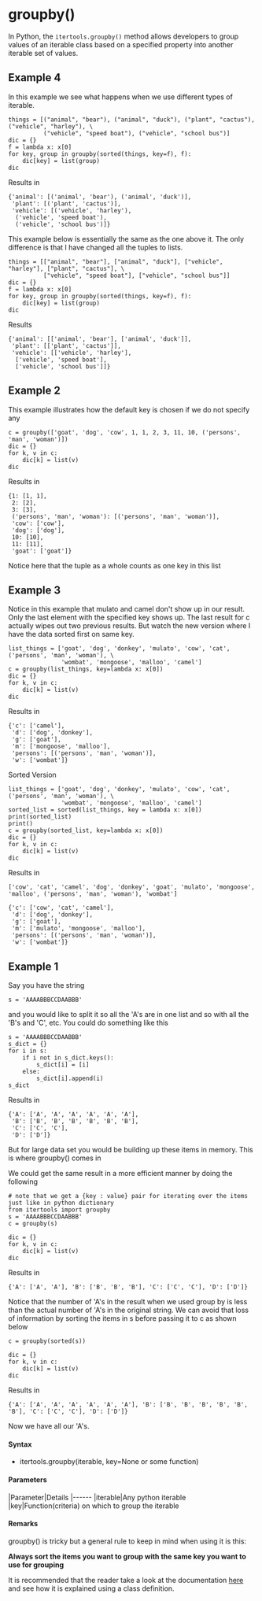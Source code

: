 # groupby()


In Python, the `itertools.groupby()` method allows developers to group values of an iterable class based on a specified property into another iterable set of values.



## Example 4


In this example we see what happens when we use different types of iterable.

```
things = [("animal", "bear"), ("animal", "duck"), ("plant", "cactus"), ("vehicle", "harley"), \
          ("vehicle", "speed boat"), ("vehicle", "school bus")]
dic = {}
f = lambda x: x[0]
for key, group in groupby(sorted(things, key=f), f):
    dic[key] = list(group)
dic

```

Results in

```
{'animal': [('animal', 'bear'), ('animal', 'duck')],
 'plant': [('plant', 'cactus')],
 'vehicle': [('vehicle', 'harley'),
  ('vehicle', 'speed boat'),
  ('vehicle', 'school bus')]}

```

This example below is essentially the same as the one above it. The only difference is that I have changed all the tuples to lists.

```
things = [["animal", "bear"], ["animal", "duck"], ["vehicle", "harley"], ["plant", "cactus"], \
          ["vehicle", "speed boat"], ["vehicle", "school bus"]]
dic = {}
f = lambda x: x[0]
for key, group in groupby(sorted(things, key=f), f):
    dic[key] = list(group)
dic

```

Results

```
{'animal': [['animal', 'bear'], ['animal', 'duck']],
 'plant': [['plant', 'cactus']],
 'vehicle': [['vehicle', 'harley'],
  ['vehicle', 'speed boat'],
  ['vehicle', 'school bus']]}

```



## Example 2


This example illustrates how the default key is chosen if we do not specify any

```
c = groupby(['goat', 'dog', 'cow', 1, 1, 2, 3, 11, 10, ('persons', 'man', 'woman')])
dic = {}
for k, v in c:
    dic[k] = list(v)
dic

```

Results in

```
{1: [1, 1],
 2: [2],
 3: [3],
 ('persons', 'man', 'woman'): [('persons', 'man', 'woman')],
 'cow': ['cow'],
 'dog': ['dog'],
 10: [10],
 11: [11],
 'goat': ['goat']}

```

Notice here that the tuple as a whole counts as one key in this list



## Example 3


Notice in this example that mulato and camel don't show up in our result. Only the last element with the specified key shows up. The last result for c actually wipes out two previous results. But watch the new version where I have the data sorted first on same key.

```
list_things = ['goat', 'dog', 'donkey', 'mulato', 'cow', 'cat', ('persons', 'man', 'woman'), \
               'wombat', 'mongoose', 'malloo', 'camel']
c = groupby(list_things, key=lambda x: x[0])
dic = {}
for k, v in c:
    dic[k] = list(v)
dic

```

Results in

```
{'c': ['camel'],
 'd': ['dog', 'donkey'],
 'g': ['goat'],
 'm': ['mongoose', 'malloo'],
 'persons': [('persons', 'man', 'woman')],
 'w': ['wombat']}

```

Sorted Version

```
list_things = ['goat', 'dog', 'donkey', 'mulato', 'cow', 'cat', ('persons', 'man', 'woman'), \
               'wombat', 'mongoose', 'malloo', 'camel']
sorted_list = sorted(list_things, key = lambda x: x[0])
print(sorted_list)
print()
c = groupby(sorted_list, key=lambda x: x[0])
dic = {}
for k, v in c:
    dic[k] = list(v)
dic

```

Results in

```
['cow', 'cat', 'camel', 'dog', 'donkey', 'goat', 'mulato', 'mongoose', 'malloo', ('persons', 'man', 'woman'), 'wombat']

{'c': ['cow', 'cat', 'camel'],
 'd': ['dog', 'donkey'],
 'g': ['goat'],
 'm': ['mulato', 'mongoose', 'malloo'],
 'persons': [('persons', 'man', 'woman')],
 'w': ['wombat']}

```



## Example 1


Say you have the string

```
s = 'AAAABBBCCDAABBB'

```

and you would like to split it so all the 'A's are in one list and so with all the 'B's and 'C', etc.
You could do something like this

```
s = 'AAAABBBCCDAABBB'
s_dict = {}
for i in s:
    if i not in s_dict.keys():
        s_dict[i] = [i]
    else:
        s_dict[i].append(i)
s_dict

```

Results in

```
{'A': ['A', 'A', 'A', 'A', 'A', 'A'],
 'B': ['B', 'B', 'B', 'B', 'B', 'B'],
 'C': ['C', 'C'],
 'D': ['D']}

```

But for large data set you would be building up these items in memory. This is where groupby() comes in

We could get the same result in a more efficient manner by doing the following

```
# note that we get a {key : value} pair for iterating over the items just like in python dictionary
from itertools import groupby
s = 'AAAABBBCCDAABBB'
c = groupby(s)

dic = {} 
for k, v in c:
    dic[k] = list(v)
dic

```

Results in

```
{'A': ['A', 'A'], 'B': ['B', 'B', 'B'], 'C': ['C', 'C'], 'D': ['D']}

```

Notice that the number of 'A's in the result when we used group by is less than the actual number of 'A's in the original string. We can avoid that loss of information by sorting the items in s before passing it to c as shown below

```
c = groupby(sorted(s))

dic = {} 
for k, v in c:
    dic[k] = list(v)
dic

```

Results in

```
{'A': ['A', 'A', 'A', 'A', 'A', 'A'], 'B': ['B', 'B', 'B', 'B', 'B', 'B'], 'C': ['C', 'C'], 'D': ['D']}

```

Now we have all our 'A's.



#### Syntax


- itertools.groupby(iterable, key=None or some function)



#### Parameters


|Parameter|Details
|------
|iterable|Any python iterable
|key|Function(criteria) on which to group the iterable



#### Remarks


groupby() is tricky but a general rule to keep in mind when using it is this:

**Always sort the items you want to group with the same key you want to use for grouping**

It is recommended that the reader take a look at the documentation [here](https://docs.python.org/3/library/itertools.html#itertools.groupby) and see how it is explained using a class definition.


